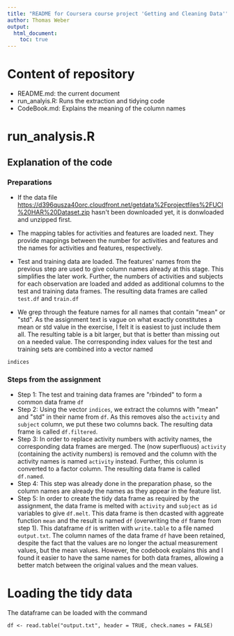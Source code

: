 ```yaml
---
title: "README for Coursera course project 'Getting and Cleaning Data'"
author: Thomas Weber
output:
  html_document:
    toc: true
---
```


# Content of repository
- README.md: the current document
- run_analyis.R: Runs the extraction and tidying code
- CodeBook.md: Explains the meaning of the column names

# run_analysis.R
## Explanation of the code
### Preparations
- If the data file https://d396qusza40orc.cloudfront.net/getdata%2Fprojectfiles%2FUCI%20HAR%20Dataset.zip hasn't been downloaded yet, it is donwloaded and unzipped first.
- The mapping tables for activities and features are loaded next. They provide mappings between the number for activities and features and the names for activities and features, respectively.
- Test and training data are loaded. The features' names from the previous step are used to give column names already at this stage. This simplifies the later work. Further, the numbers of activities and subjects for each observation are loaded and added as additional columns to the test and training data frames. The resulting data frames are called ```
test.df``` and ```train.df```

- We grep through the feature names for all names that contain "mean" or "std". As the assignment text is vague on what exactly constitutes a mean or std value in the exercise, I felt it is easiest to just include them all. The resulting table is a bit larger, but that is better than missing out on a needed value. The corresponding index values for the test and training sets are combined into a vector named
```
indices
```

### Steps from the assignment

- Step 1: The test and training data frames are "rbinded" to form a common data frame 
```df```
- Step 2: Using the vector ```indices```, we extract the columns with "mean" and "std" in their name from ```df```. As this removes also the ```activity``` and ```subject``` column, we put these two columns back. The resulting data frame is called ```df.filtered```.
- Step 3: In order to replace activity numbers with activity names, the corresponding data frames are merged. The (now superfluous) ```activity``` (containing the activity numbers) is removed and the column with the activity names is named ```activity``` instead. Further, this column is converted to a factor column. The resulting data frame is called ```df.named```.
- Step 4: This step was already done in the preparation phase, so the column names are already the names as they appear in the feature list. 
- Step 5: In order to create the tidy data frame as required by the assignment, the data frame is melted with ```activity``` and ```subject``` as ```id``` variables to give ```df.melt```. This data frame is then dcasted with aggreate function ```mean``` and the result is named ```df``` (overwriting the ```df``` frame from step 1). This dataframe ```df``` is written with ```write.table``` to a file named ```output.txt```. The column names of the data frame ```df``` have been retained, despite the fact that the values are no longer the actual measurement values, but the mean values. However, the codebook explains this and I found it easier to have the same names for both data frames, allowing a better match between the original values and the mean values.

# Loading the tidy data
The dataframe can be loaded with the command
```
df <- read.table("output.txt", header = TRUE, check.names = FALSE)
```
